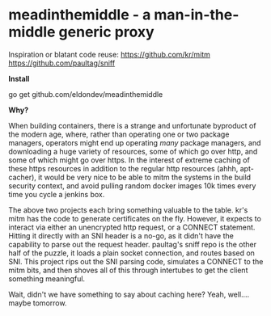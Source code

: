 # meadinthemiddle - a man-in-the-middle generic proxy

Inspiration or blatant code reuse: 
https://github.com/kr/mitm
https://github.com/paultag/sniff

**Install**

go get github.com/eldondev/meadinthemiddle


**Why?**

When building containers, there is a strange and unfortunate byproduct of the
modern age, where, rather than operating one or two package managers, operators
might end up operating _many_ package managers, and downloading a huge variety
of resources, some of which go over http, and some of which might go over
https.  In the interest of extreme caching of these https resources in addition
to the regular http resources (ahhh, apt-cacher), it would be very nice to be
able to mitm the systems in the build security context, and avoid pulling random
docker images 10k times every time you cycle a jenkins box.

The above two projects each bring something valuable to the table. kr's mitm has the code
to generate certificates on the fly. However, it expects to interact via either an unencrypted
http request, or a CONNECT statement. Hitting it directly with an SNI header is a no-go, as it didn't have
the capability to parse out the request header. paultag's sniff repo is the other half of the puzzle,
it loads a plain socket connection, and routes based on SNI. This project rips out the SNI parsing code, simulates 
a CONNECT to the mitm bits, and then shoves all of this through intertubes to get the client something meaningful.

Wait, didn't we have something to say about caching here? Yeah, well.... maybe tomorrow.

